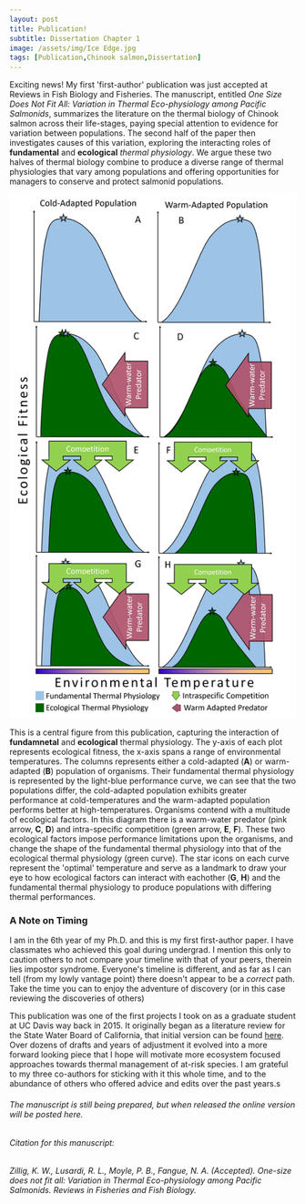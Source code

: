 ```yaml
---
layout: post
title: Publication!
subtitle: Dissertation Chapter 1
image: /assets/img/Ice Edge.jpg
tags: [Publication,Chinook salmon,Dissertation]
---
```


Exciting news! My first 'first-author' publication was just accepted at Reviews in Fish Biology and Fisheries. The manuscript, entitled *One Size Does Not Fit All: Variation in Thermal Eco-physiology among Pacific Salmonids*, summarizes the literature on the thermal biology of Chinook salmon across their life-stages, paying special attention to evidence for variation between populations. The second half of the paper then investigates causes of this variation, exploring the interacting roles of **fundamental** and **ecological** *thermal physiology*. We argue these two halves of thermal biology combine to produce a diverse range of thermal physiologies that vary among populations and offering opportunities for managers to conserve and protect salmonid populations. 

![](/assets/img/figures/RFBF-D-20-00034_R1_thermal_physiology.jpg)

This is a central figure from this publication, capturing the interaction of **fundamnetal** and **ecological** thermal physiology. The y-axis of each plot represents ecological fitness, the x-axis spans a range of environmental temperatures. The columns represents either a cold-adapted (**A**) or warm-adapted (**B**) population of organisms. Their fundamental thermal physiology is represented by the light-blue performance curve, we can see that the two populations differ, the cold-adapted population exhibits greater performance at cold-temperatures and the warm-adapted population performs better at high-temperatures. Organisms contend with a multitude of ecological factors. In this diagram there is a warm-water predator (pink arrow, **C**, **D**) and intra-specific competition (green arrow, **E**, **F**). These two ecological factors impose performance limitations upon the organisms, and change the shape of the fundamental thermal physiology into that of the ecological thermal physiology (green curve). The star icons on each curve represent the 'optimal' temperature and serve as a landmark to draw your eye to how ecological factors can interact with eachother (**G**, **H**) and the fundamental thermal physiology to produce populations with differing thermal performances.

### A Note on Timing

I am in the 6th year of my Ph.D. and this is my first first-author paper. I have classmates who achieved this goal during undergrad. I mention this only to caution others to not compare your timeline with that of your peers, therein lies impostor syndrome. Everyone's timeline is different, and as far as I can tell (from my lowly vantage point) there doesn't appear to be a *correct* path. Take the time you can to enjoy the adventure of discovery (or in this case reviewing the discoveries of others)

This publication was one of the first projects I took on as a graduate student at UC Davis way back in 2015. It originally began as a literature review for the State Water Board of California, that initial version can be found [here]({{https://kenzillig.github.io/}}/assets/pdf/Waterboard_report_2018.pdf). Over dozens of drafts and years of adjustment it evolved into a more forward looking piece that I hope will motivate more ecosystem focused approaches towards thermal management of at-risk species. I am grateful to my three co-authors for sticking with it this whole time, and to the abundance of others who offered advice and edits over the past years.s

###### The manuscript is still being prepared, but when released the online version will be posted here.
###### Citation for this manuscript:
######    Zillig, K. W., Lusardi, R. L., Moyle, P. B., Fangue, N. A. (*Accepted*). One-size does not fit all: Variation in Thermal Eco-physiology among Pacific Salmonids. Reviews in Fisheries and Fish Biology.